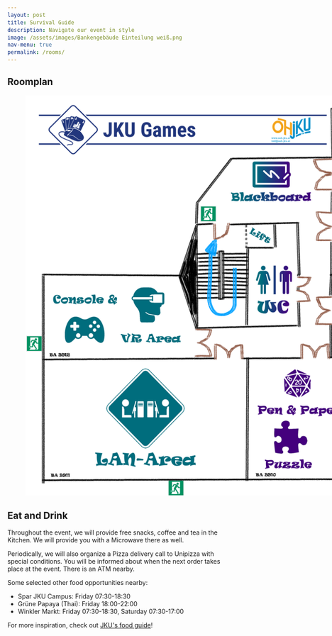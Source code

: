 ```yaml
---
layout: post
title: Survival Guide
description: Navigate our event in style
image: /assets/images/Bankengebäude Einteilung weiß.png 
nav-menu: true
permalink: /rooms/
---
```


## Roomplan

<figure>
   <a href="/assets/images/Bankengebäude Einteilung weiß.png">
   <img src="/assets/images/Bankengebäude Einteilung weiß.png" style="max-width: 1000px;"
      alt="Roomplan" />
   </a>
   <figcaption></figcaption>
</figure>

## Eat and Drink

Throughout the event, we will provide free snacks, coffee and tea in the Kitchen.
We will provide you with a Microwave there as well.

Periodically, we will also organize a Pizza delivery call to Unipizza with special conditions.
You will be informed about when the next order takes place at the event.
There is an ATM nearby.

Some selected other food opportunities nearby:
* Spar JKU Campus: Friday 07:30-18:30
* Grüne Papaya (Thai): Friday 18:00-22:00
* Winkler Markt: Friday 07:30-18:30, Saturday 07:30-17:00

For more inspiration, check out [JKU's food guide](https://www.jku.at/en/campus/recreation/food-drink/)!

